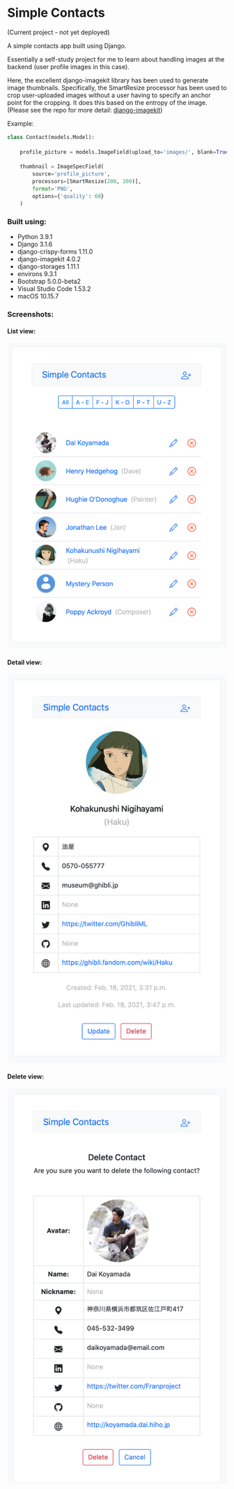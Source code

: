 # Simple Contacts

(Current project - not yet deployed)

A simple contacts app built using Django.

Essentially a self-study project for me to learn about handling images at the backend (user profile images in this case).

Here, the excellent django-imagekit library has been used to generate image thumbnails. Specifically, the SmartResize processor 
has been used to crop user-uploaded images without a user having to specify an anchor point for the cropping. It does this based
on the entropy of the image. (Please see the repo for more detail: [django-imagekit](https://github.com/matthewwithanm/django-imagekit))


Example:
```python
class Contact(models.Model):

    profile_picture = models.ImageField(upload_to='images/', blank=True)

    thumbnail = ImageSpecField(
        source='profile_picture',
        processors=[SmartResize(200, 200)],
        format='PNG',
        options={'quality': 60}
    )
```

### Built using:

* Python 3.9.1
* Django 3.1.6
* django-crispy-forms 1.11.0
* django-imagekit 4.0.2
* django-storages 1.11.1
* environs 9.3.1
* Bootstrap 5.0.0-beta2
* Visual Studio Code 1.53.2
* macOS 10.15.7

### Screenshots:

#### List view:</br>
<img src="screenshot-1.png" width="600"></br>

#### Detail view:</br>
<img src="screenshot-2.png" width="600"></br>

#### Delete view:</br>
<img src="screenshot-3.png" width="600"></br>

